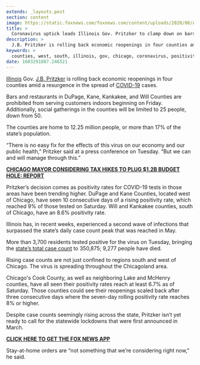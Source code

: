 ```yaml
--- 
extends: _layouts.post 
section: content 
image: https://static.foxnews.com/foxnews.com/content/uploads/2020/08/AP20211636101148.jpg 
title: > 
  Coronavirus uptick leads Illinois Gov. Pritzker to clamp down on bars, restaurants in some areas 
description: > 
  J.B. Pritzker is rolling back economic reopenings in four counties amid a resurgence in the spread of COVID-19 cases.Bars and restaurants in DuPage, Kane, Kankakee, and Will Counties are prohibited from serving customers indoors beginning on Friday.Will and Kankakee counties, south of Chicago, have an 8.6% positivity rate.Illinois has, in recent weeks, experienced a second wave of infections that surpassed the state’s daily case count peak that was reached in May.More than 3,700 residents tested positive for the virus on Tuesday, bringing the state’s total case count to 350,875; 9,277 people have died. 
keywords: > 
  counties, west, south, illinois, gov, chicago, coronavirus, positivity, virus, areas, states, tested, leads, clamp, case, uptick, bars, pritzker, restaurants 
date: 1603291887.246521 
--- 
```

<div><p class="speakable"><a href="https://www.foxnews.com/category/us/us-regions/midwest/illinois" target="_blank">Illinois</a> Gov. <a href="https://www.foxnews.com/category/person/jb-pritzker" target="_blank">J.B. Pritzker</a> is rolling back economic reopenings in four counties amid a resurgence in the spread of <a href="https://www.foxnews.com/category/health/infectious-disease/coronavirus" target="_blank">COVID-19</a> cases.</p><p class="ad gam"></p><p class="ad gam"></p><p class="ad gam"></p><p class="speakable">Bars and restaurants in DuPage, Kane, Kankakee, and Will Counties are prohibited from serving customers indoors beginning on Friday. Additionally, social gatherings in the counties will be limited to 25 people, down from 50. &#160;</p><p>The counties are home to 12.25 million people, or more than 17% of the state&#8217;s population. &#160;</p><p>&#8220;There is no easy fix for the effects of this virus on our economy and our public health,&#8221; Pritzker said at a press conference on Tuesday. &#8220;But we can and will manage through this.&#8221;</p><p class="ad gam"></p><p><a href="https://www.foxnews.com/politics/chicago-mayor-considering-tax-hikes-to-plug-1-2b-budget-hole-report" target="_blank"><strong>CHICAGO MAYOR CONSIDERING TAX HIKES TO PLUG $1.2B BUDGET HOLE: REPORT</strong></a></p><p class="ad gam"></p><p>Pritzker&#8217;s decision comes as positivity rates for COVID-19 tests in those areas have been trending higher.&#160;DuPage and Kane Counties, located west of Chicago,&#160;have seen 10 consecutive days of a rising positivity rate, which reached 9% of those tested on Saturday. Will and Kankakee counties, south of Chicago, have an 8.6% positivity rate.</p><p>Illinois has, in recent weeks, experienced a second wave of infections that surpassed the state&#8217;s daily case count peak that was reached in May.</p><p class="ad gam"></p><p>More than 3,700 residents tested positive for the virus on Tuesday, bringing the <a href="https://www.dph.illinois.gov/covid19/covid19-statistics" target="_blank">state&#8217;s total case count</a> to 350,875;&#160;9,277 people have died.</p><p class="ad gam"></p><p>Rising case counts are not just confined to regions south and west of Chicago. The virus is spreading throughout the Chicagoland area.</p><p class="ad gam"></p><p>Chicago's Cook County, as well as neighboring Lake and McHenry counties, have all seen their positivity rates reach at least 6.7% as of Saturday. Those counties could see their reopenings scaled back after three consecutive days where the seven-day rolling positivity rate reaches 8% or higher. &#160;&#160;&#160;</p><p class="ad gam"></p><p>Despite case&#160;counts seemingly rising across the state, Pritzker isn&#8217;t yet ready to call for the statewide lockdowns that were first announced in March.</p><p><strong><a href="https://www.foxnews.com/apps-products" target="_blank">CLICK HERE TO GET THE FOX NEWS APP</a></strong></p><p>Stay-at-home orders are &#8220;not something that we&#8217;re considering right now,&#8221; he said.</p><p class="ad gam"></p><p class="ad gam"></p></div>